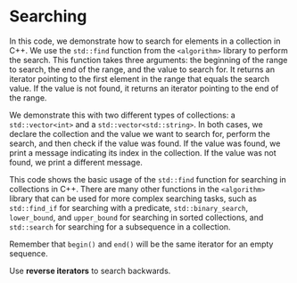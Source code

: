 # Searching

In this code, we demonstrate how to search for elements in a collection in C++. We use the `std::find` function from the `<algorithm>` library to perform the search. This function takes three arguments: the beginning of the range to search, the end of the range, and the value to search for. It returns an iterator pointing to the first element in the range that equals the search value. If the value is not found, it returns an iterator pointing to the end of the range.

We demonstrate this with two different types of collections: a `std::vector<int>` and a `std::vector<std::string>`. In both cases, we declare the collection and the value we want to search for, perform the search, and then check if the value was found. If the value was found, we print a message indicating its index in the collection. If the value was not found, we print a different message.

This code shows the basic usage of the `std::find` function for searching in collections in C++. There are many other functions in the `<algorithm>` library that can be used for more complex searching tasks, such as `std::find_if` for searching with a predicate, `std::binary_search`, `lower_bound`, and `upper_bound` for searching in sorted collections, and `std::search` for searching for a subsequence in a collection.

Remember that `begin()` and `end()` will be the same iterator for an empty sequence.

Use __reverse iterators__ to search backwards.
